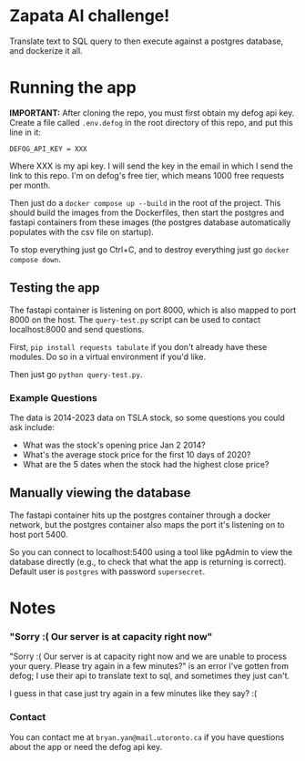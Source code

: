 # Zapata AI challenge! 
Translate text to SQL query to then execute against a postgres database, and dockerize it all.

# Running the app

**IMPORTANT:** After cloning the repo, you must first obtain my defog api key. Create a file called `.env.defog` in the root directory of this repo, and put this line in it:
```
DEFOG_API_KEY = XXX
```
Where XXX is my api key. I will send the key in the email in which I send the link to this repo. I'm on defog's free tier, which means 1000 free requests per month.

Then just do a `docker compose up --build` in the root of the project. This should build the images from the Dockerfiles, then start the postgres and fastapi containers from these images (the postgres database automatically populates with the csv file on startup).

To stop everything just go Ctrl+C, and to destroy everything just go `docker compose down`.

## Testing the app
The fastapi container is listening on port 8000, which is also mapped to port 8000 on the host. The `query-test.py` script can be used to contact localhost:8000 and send questions. 

First, `pip install requests tabulate` if you don't already have these modules. Do so in a virtual environment if you'd like.

Then just go `python query-test.py`.

### Example Questions

The data is 2014-2023 data on TSLA stock, so some questions you could ask include:
 - What was the stock's opening price Jan 2 2014?
 - What's the average stock price for the first 10 days of 2020?
 - What are the 5 dates when the stock had the highest close price?

## Manually viewing the database

The fastapi container hits up the postgres container through a docker network, but the postgres container also maps the port it's listening on to host port 5400. 

So you can connect to localhost:5400 using a tool like pgAdmin to view the database directly (e.g., to check that what the app is returning is correct). Default user is `postgres` with password `supersecret`.

# Notes

### "Sorry :( Our server is at capacity right now"

"Sorry :( Our server is at capacity right now and we are unable to process your query. Please try again in a few minutes?" is an error I've gotten from defog; I use their api to translate text to sql, and sometimes they just can't. 

I guess in that case just try again in a few minutes like they say? :(

### Contact
You can contact me at `bryan.yan@mail.utoronto.ca` if you have questions about the app or need the defog api key.